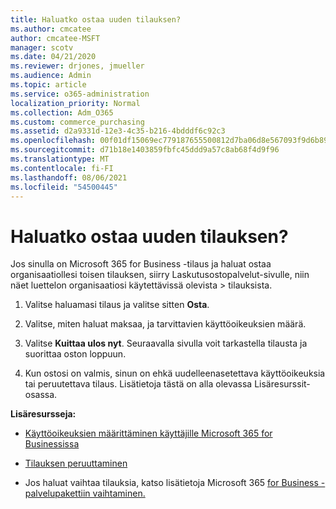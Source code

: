 ```yaml
---
title: Haluatko ostaa uuden tilauksen?
ms.author: cmcatee
author: cmcatee-MSFT
manager: scotv
ms.date: 04/21/2020
ms.reviewer: drjones, jmueller
ms.audience: Admin
ms.topic: article
ms.service: o365-administration
localization_priority: Normal
ms.collection: Adm_O365
ms.custom: commerce_purchasing
ms.assetid: d2a9331d-12e3-4c35-b216-4bdddf6c92c3
ms.openlocfilehash: 00f01df15069ec779187655500812d7ba06d8e567093f9d6b89f96fe8e57a2dc
ms.sourcegitcommit: d71b18e1403859fbfc45ddd9a57c8ab68f4d9f96
ms.translationtype: MT
ms.contentlocale: fi-FI
ms.lasthandoff: 08/06/2021
ms.locfileid: "54500445"
---
```

# <a name="looking-to-buy-a-new-subscription"></a>Haluatko ostaa uuden tilauksen?

Jos sinulla on Microsoft 365 for Business -tilaus ja haluat ostaa organisaatiollesi toisen  tilauksen, siirry Laskutusostopalvelut-sivulle, niin näet luettelon organisaatiosi käytettävissä olevista \> [](https://go.microsoft.com/fwlink/p/?linkid=868433) tilauksista.
 
1. Valitse haluamasi tilaus ja valitse sitten **Osta**.

2. Valitse, miten haluat maksaa, ja tarvittavien käyttöoikeuksien määrä.

3. Valitse **Kuittaa ulos nyt**. Seuraavalla sivulla voit tarkastella tilausta ja suorittaa oston loppuun.

4. Kun ostosi on valmis, sinun on ehkä uudelleenasetettava käyttöoikeuksia tai peruutettava tilaus. Lisätietoja tästä on alla olevassa Lisäresurssit-osassa.

 **Lisäresursseja:**
  
- [Käyttöoikeuksien määrittäminen käyttäjille Microsoft 365 for Businessissa](/microsoft-365/admin/add-users/add-users)
    
- [Tilauksen peruuttaminen](/microsoft-365/commerce/subscriptions/cancel-your-subscription)
    
- Jos haluat vaihtaa tilauksia, katso lisätietoja Microsoft 365 [for Business -palvelupakettiin vaihtaminen.](/microsoft-365/commerce/subscriptions/switch-to-a-different-plan)